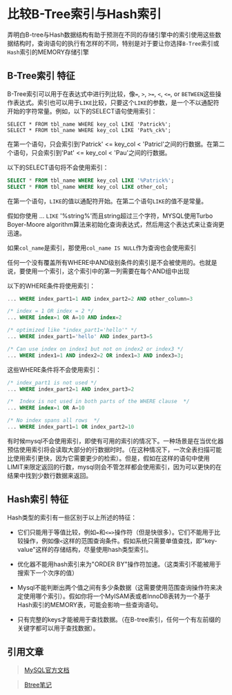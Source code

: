 # 比较B-Tree索引与Hash索引
弄明白B-tree与Hash数据结构有助于预测在不同的存储引擎中的索引使用这些数据结构时，查询语句的执行有怎样的不同，特别是对于要让你选择`B-Tree`索引或`Hash`索引的MEMORY存储引擎

## B-Tree索引 特征
B-Tree索引可以用于在表达式中进行列比较，像`=`, `>`, `>=`, `<`, `<=`, or `BETWEEN`这些操作表达式。索引也可以用于`LIKE`比较，只要这个`LIKE`的参数，是一个不以通配符开始的字符常量。例如，以下的SELECT语句使用索引：
```language
SELECT * FROM tbl_name WHERE key_col LIKE 'Patrick%';
SELECT * FROM tbl_name WHERE key_col LIKE 'Pat%_ck%';
```
在第一个语句，只会索引到'Patrick' <= key_col < 'Patricl'之间的行数据。在第二个语句，只会索引到'Pat' <= key_col < 'Pau'之间的行数据。

以下的SELECT语句将不会使用索引：
```SQL
SELECT * FROM tbl_name WHERE key_col LIKE '%Patrick%';
SELECT * FROM tbl_name WHERE key_col LIKE other_col;
```
在第一个语句，`LIKE`的值以通配符开始。在第二个语句`LIKE`的值不是常量。

假如你使用 ... `LIKE` '%string%'而且string超过三个字符，MYSQL使用Turbo Boyer-Moore algorithm算法来初始化查询表达式，然后用这个表达式来让查询更迅速。

如果`col_name`是索引，那使用`col_name IS NULL`作为查询也会使用索引

任何一个没有覆盖所有WHERE中AND级别条件的索引是不会被使用的。也就是说，要使用一个索引，这个索引中的第一列需要在每个AND组中出现

以下的WHERE条件将使用索引：
```SQL
... WHERE index_part1=1 AND index_part2=2 AND other_column=3

/* index = 1 OR index = 2 */
... WHERE index=1 OR A=10 AND index=2

/* optimized like "index_part1='hello'" */
... WHERE index_part1='hello' AND index_part3=5

/* Can use index on index1 but not on index2 or index3 */
... WHERE index1=1 AND index2=2 OR index1=3 AND index3=3;
```
这些WHERE条件将不会使用索引：
```SQL
/* index_part1 is not used */
... WHERE index_part2=1 AND index_part3=2

/*  Index is not used in both parts of the WHERE clause  */
... WHERE index=1 OR A=10

/* No index spans all rows  */
... WHERE index_part1=1 OR index_part2=10
```

有时候mysql不会使用索引，即使有可用的索引的情况下。一种场景是在当优化器预估使用索引将会读取大部分的行数据时时。（在这种情况下，一次全表扫描可能比使用索引更快，因为它需要更少的检索）。但是，假如在这样的语句中使用LIMIT来限定返回的行数，mysql则会不管怎样都会使用索引，因为可以更快的在结果中找到少数行数据来返回。

## Hash索引 特征

Hash类型的索引有一些区别于以上所述的特征：

* 它们只能用于等值比较，例如`=`和`<=>`操作符（但是快很多）。它们不能用于比较操作，例如像`<`这样的范围查询条件。假如系统只需要单值查找，即"key-value"这样的存储结构，尽量使用hash类型索引。

* 优化器不能用hash索引来为"ORDER BY"操作符加速。（这类索引不能被用于搜索下一个次序的值）

* Mysql不能判断出两个值之间有多少条数据（这需要使用范围查询操作符来决定使用哪个索引）。假如你将一个MyISAM表或者InnoDB表转为一个基于Hash索引的MEMORY表，可能会影响一些查询语句。

* 只有完整的keys才能被用于查找数据。（在B-tree索引，任何一个有左前缀的关键字都可以用于查找数据）。

## 引用文章

> [MySQL官方文档](http://dev.mysql.com/doc/refman/5.7/en/index-btree-hash.html)

> [Btree笔记](../数据结构/Btree.md)
